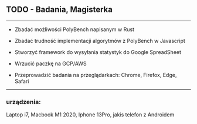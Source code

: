 ## TODO - Badania, Magisterka

-------------
- Zbadać możliwości PolyBench napisanym w Rust
- Zbadać trudność implementacji algorytmów z PolyBench w Javascript

- Stworzyć framework do wysyłania statystyk do Google SpreadSheet

- Wrzucić paczkę na GCP/AWS

- Przeprowadzić badania na przeglądarkach:
Chrome, Firefox, Edge, Safari

-------------

### urządzenia:
Laptop i7, Macbook M1 2020, Iphone 13Pro, jakis telefon z Androidem
